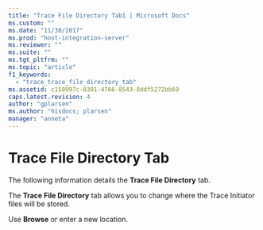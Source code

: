 ```yaml
---
title: "Trace File Directory Tab1 | Microsoft Docs"
ms.custom: ""
ms.date: "11/30/2017"
ms.prod: "host-integration-server"
ms.reviewer: ""
ms.suite: ""
ms.tgt_pltfrm: ""
ms.topic: "article"
f1_keywords: 
  - "trace_trace_file_directory_tab"
ms.assetid: c158997c-0301-4766-8543-8ddf5272bb69
caps.latest.revision: 4
author: "gplarsen"
ms.author: "hisdocs; plarsen"
manager: "anneta"
---
```

# Trace File Directory Tab
The following information details the **Trace File Directory** tab.  
  
 The **Trace File Directory** tab allows you to change where the Trace Initiator files will be stored.  
  
 Use **Browse** or enter a new location.